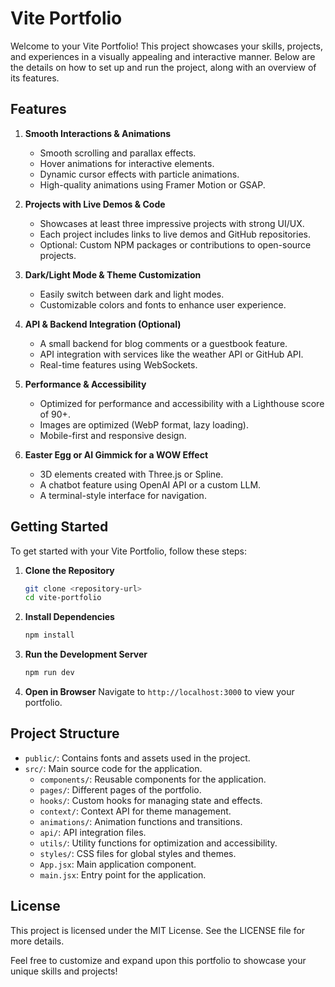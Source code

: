# Vite Portfolio

Welcome to your Vite Portfolio! This project showcases your skills, projects, and experiences in a visually appealing and interactive manner. Below are the details on how to set up and run the project, along with an overview of its features.

## Features

1. **Smooth Interactions & Animations**
   - Smooth scrolling and parallax effects.
   - Hover animations for interactive elements.
   - Dynamic cursor effects with particle animations.
   - High-quality animations using Framer Motion or GSAP.

2. **Projects with Live Demos & Code**
   - Showcases at least three impressive projects with strong UI/UX.
   - Each project includes links to live demos and GitHub repositories.
   - Optional: Custom NPM packages or contributions to open-source projects.

3. **Dark/Light Mode & Theme Customization**
   - Easily switch between dark and light modes.
   - Customizable colors and fonts to enhance user experience.

4. **API & Backend Integration (Optional)**
   - A small backend for blog comments or a guestbook feature.
   - API integration with services like the weather API or GitHub API.
   - Real-time features using WebSockets.

5. **Performance & Accessibility**
   - Optimized for performance and accessibility with a Lighthouse score of 90+.
   - Images are optimized (WebP format, lazy loading).
   - Mobile-first and responsive design.

6. **Easter Egg or AI Gimmick for a WOW Effect**
   - 3D elements created with Three.js or Spline.
   - A chatbot feature using OpenAI API or a custom LLM.
   - A terminal-style interface for navigation.

## Getting Started

To get started with your Vite Portfolio, follow these steps:

1. **Clone the Repository**
   ```bash
   git clone <repository-url>
   cd vite-portfolio
   ```

2. **Install Dependencies**
   ```bash
   npm install
   ```

3. **Run the Development Server**
   ```bash
   npm run dev
   ```

4. **Open in Browser**
   Navigate to `http://localhost:3000` to view your portfolio.

## Project Structure

- `public/`: Contains fonts and assets used in the project.
- `src/`: Main source code for the application.
  - `components/`: Reusable components for the application.
  - `pages/`: Different pages of the portfolio.
  - `hooks/`: Custom hooks for managing state and effects.
  - `context/`: Context API for theme management.
  - `animations/`: Animation functions and transitions.
  - `api/`: API integration files.
  - `utils/`: Utility functions for optimization and accessibility.
  - `styles/`: CSS files for global styles and themes.
  - `App.jsx`: Main application component.
  - `main.jsx`: Entry point for the application.

## License

This project is licensed under the MIT License. See the LICENSE file for more details.

Feel free to customize and expand upon this portfolio to showcase your unique skills and projects!